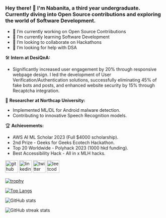 ### Hey there! 👋 I'm Nabanita, a third year undergraduate. Currently diving into Open Source contributions and exploring the world of Software Development.

- 🔭 I’m currently working on Open Source Contriibutions 
- 🌱 I’m currently learning Software Development 
- 👯 I’m looking to collaborate on Hackathons  
- 🤔 I’m looking for help with DSA 

🛠️ **Intern at DesiQnA:**
   - Significantly increased user engagement by 20% through responsive webpage design. I led the development of User Verification/Authentication solutions, successfully eliminating 45% of fake bots and posts, and enhanced website security by 15% through Recaptcha integration. 

🧠 **Researcher at Northcap University:**
   - Implemented ML/DL for Android malware detection.
   - Contributing to innovative Speech Recognition models.

🏆 **Achievements:**
   - AWS AI ML Scholar 2023 (Full $4000 scholarship).
   - 2nd Prize - Geeks for Geeks Ecotech Hackathon.
   - Top 20 Worldwide - Polyhack 2023 (1000 hkd funding).
   - Best Accessibility Hack - All in x MLH hacks.



[<img src='https://cdn.jsdelivr.net/npm/simple-icons@3.0.1/icons/github.svg' alt='github' height='40'>](https://github.com/Nabanita29)  [<img src='https://cdn.jsdelivr.net/npm/simple-icons@3.0.1/icons/linkedin.svg' alt='linkedin' height='40'>](https://www.linkedin.com/in/nabanita-chatterjee-9b31a8228//)  [<img src='https://cdn.jsdelivr.net/npm/simple-icons@3.0.1/icons/twitter.svg' alt='twitter' height='40'>](https://twitter.com/https://twitter.com/Nabanita291002)  [<img src='https://cdn.jsdelivr.net/npm/simple-icons@3.0.1/icons/leetcode.svg' alt='leetcode' height='40'>](https://leetcode.com/nabanitachatterjee291002/)  

[![trophy](https://github-profile-trophy.vercel.app/?username=Nabanita29)](https://github.com/ryo-ma/github-profile-trophy)

[![Top Langs](https://github-readme-stats.vercel.app/api/top-langs/?username=Nabanita29)](https://github.com/anuraghazra/github-readme-stats)

![GitHub stats](https://github-readme-stats.vercel.app/api?username=Nabanita29&show_icons=true)  

![GitHub streak stats](https://streak-stats.demolab.com/?user=Nabanita29)  


